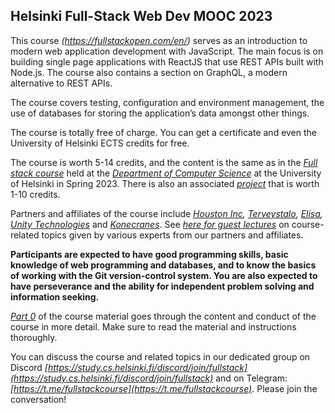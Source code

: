 ## Helsinki Full-Stack Web Dev MOOC 2023

This course _(https://fullstackopen.com/en/)_ serves as an introduction to modern web application development with JavaScript. The main focus is on building single page applications with ReactJS that use REST APIs built with Node.js. The course also contains a section on GraphQL, a modern alternative to REST APIs.

The course covers testing, configuration and environment management, the use of databases for storing the application’s data amongst other things.

The course is totally free of charge. You can get a certificate and even the University of Helsinki ECTS credits for free.

The course is worth 5-14 credits, and the content is the same as in the _[Full stack course](https://fullstack-hy2020.github.io/)_ held at the _[Department of Computer Science](https://www.helsinki.fi/en/computer-science)_ at the University of Helsinki in Spring 2023. There is also an associated _[project](https://fullstackopen.com/en/part0/general_info#full-stack-project)_ that is worth 1-10 credits.

Partners and affiliates of the course include _[Houston Inc](https://www.houston-inc.com/), [Terveystalo](https://www.terveystalo.com/fi/Yritystietoa/Terveystalo-tyontantajana/Digital-Health/), [Elisa](https://elisa.fi/), [Unity Technologies](https://www.instagram.com/unitytechnologies/?hl=en)_ and _[Konecranes](https://careers.konecranes.com/Konecranes/)_. See _[here for guest lectures](https://www.youtube.com/watch?v=BZexOyQZMMc&list=PLumQiZ25uijis31zaRL7rhzLalSwLqUtm)_ on course-related topics given by various experts from our partners and affiliates.

**Participants are expected to have good programming skills, basic knowledge of web programming and databases, and to know the basics of working with the Git version-control system. You are also expected to have perseverance and the ability for independent problem solving and information seeking.**

_[Part 0](https://fullstackopen.com/en/part0/general_info)_ of the course material goes through the content and conduct of the course in more detail. Make sure to read the material and instructions thoroughly.

You can discuss the course and related topics in our dedicated group on Discord _[https://study.cs.helsinki.fi/discord/join/fullstack](https://study.cs.helsinki.fi/discord/join/fullstack)_ and on Telegram: _[https://t.me/fullstackcourse](https://t.me/fullstackcourse)_. Please join the conversation!
